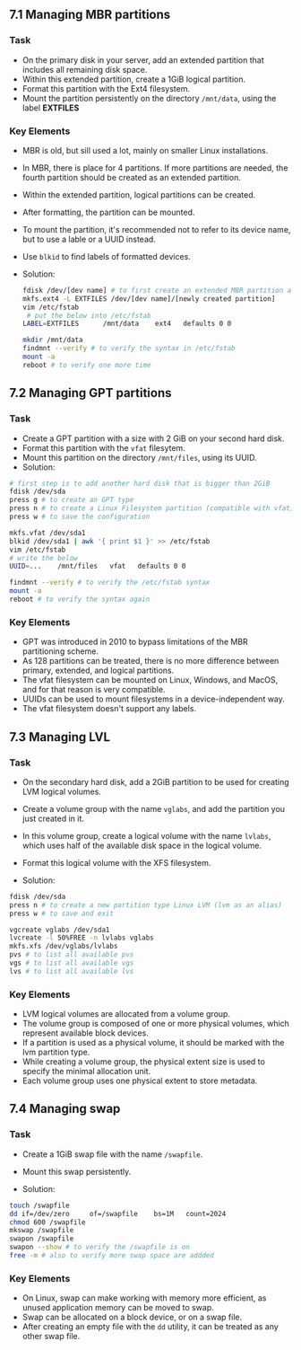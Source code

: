 ## 7.1 Managing MBR partitions
### Task
- On the primary disk in your server, add an extended partition that includes all remaining disk space.
- Within this extended partition, create a 1GiB logical partition.
- Format this partition with the Ext4 filesystem.
- Mount the partition persistently on the directory `/mnt/data`, using the label **EXTFILES**

### Key Elements
- MBR is old, but sill used a lot, mainly on smaller Linux installations.
- In MBR, there is place for 4 partitions. If more partitions are needed, the fourth partition should be created as an extended partition.
- Within the extended partition, logical partitions can be created.
- After formatting, the partition can be mounted.
- To mount the partition, it's recommended not to refer to its device name, but to use a lable or a UUID instead.
- Use `blkid` to find labels of formatted devices.

- Solution:
    ```bash
    fdisk /dev/[dev name] # to first create an extended MBR partition and then create a new logical partition
    mkfs.ext4 -L EXTFILES /dev/[dev name]/[newly created partition]
    vim /etc/fstab
     # put the below into /etc/fstab
    LABEL=EXTFILES      /mnt/data    ext4   defaults 0 0

    mkdir /mnt/data
    findmnt --verify # to verify the syntax in /etc/fstab
    mount -a
    reboot # to verify one more time
    ```

## 7.2 Managing GPT partitions
### Task
- Create a GPT partition with a size with 2 GiB on your second hard disk.
- Format this partition with the `vfat` filesytem.
- Mount this partition on the directory `/mnt/files`, using its UUID.
- Solution:

```bash
# first step is to add another hard disk that is bigger than 2GiB
fdisk /dev/sda 
press g # to create an GPT type
press n # to create a Linux Filesystem partition (compatible with vfat)
press w # to save the configuration

mkfs.vfat /dev/sda1
blkid /dev/sda1 | awk '{ print $1 }' >> /etc/fstab
vim /etc/fstab 
# write the below
UUID=...    /mnt/files   vfat   defaults 0 0

findmnt --verify # to verify the /etc/fstab syntax
mount -a 
reboot # to verify the syntax again
```

### Key Elements
- GPT was introduced in 2010 to bypass limitations of the MBR partitioning scheme.
- As 128 partitions can be treated, there is no more difference between primary, extended, and logical partitions.
- The vfat filesystem can be mounted on Linux, Windows, and MacOS, and for that reason is very compatible.
- UUIDs can be used to mount filesystems in a device-independent way.
- The vfat filesystem doesn't support any labels.

## 7.3 Managing LVL
### Task
- On the secondary hard disk, add a 2GiB partition to be used for creating LVM logical volumes.
- Create a volume group with the name `vglabs`, and add the partition you just created in it.
- In this volume group, create a logical volume with the name `lvlabs`, which uses half of the available disk space in the logical volume.
- Format this logical volume with the XFS filesystem.

- Solution:

```bash
fdisk /dev/sda
press n # to create a new partition type Linux LVM (lvm as an alias)
press w # to save and exit

vgcreate vglabs /dev/sda1
lvcreate -l 50%FREE -n lvlabs vglabs
mkfs.xfs /dev/vglabs/lvlabs
pvs # to list all available pvs
vgs # to list all available vgs
lvs # to list all available lvs
```

### Key Elements
- LVM logical volumes are allocated from a volume group.
- The volume group is composed of one or more physical volumes, which represent available block devices.
- If a partition is used as a physical volume, it should be marked with the lvm partition type.
- While creating a volume group, the physical extent size is used to specify the minimal allocation unit.
- Each volume group uses one physical extent to store metadata.

## 7.4 Managing swap
### Task
- Create a 1GiB swap file with the name `/swapfile`.
- Mount this swap persistently.

- Solution:

```bash
touch /swapfile
dd if=/dev/zero     of=/swapfile    bs=1M   count=2024
chmod 600 /swapfile
mkswap /swapfile
swapon /swapfile
swapon --show # to verify the /swapfile is on
free -m # also to verify more swap space are addded
```

### Key Elements
- On Linux, swap can make working with memory more efficient, as unused application memory can be moved to swap.
- Swap can be allocated on a block device, or on a swap file.
- After creating an empty file with the `dd` utility, it can be treated as any other swap file.